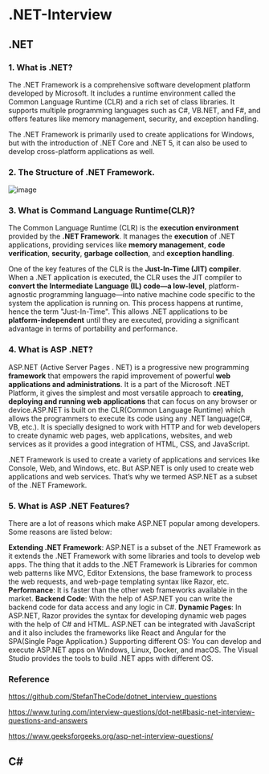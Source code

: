 # .NET-Interview

## .NET
### 1. What is .NET?
   
The .NET Framework is a comprehensive software development platform developed by Microsoft. It includes a runtime environment called the Common Language Runtime (CLR) and a rich set of class libraries. It supports multiple programming languages such as C#, VB.NET, and F#, and offers features like memory management, security, and exception handling.

The .NET Framework is primarily used to create applications for Windows, but with the introduction of .NET Core and .NET 5, it can also be used to develop cross-platform applications as well.

### 2. The Structure of .NET Framework.

![image](https://github.com/user-attachments/assets/7e2c218c-1bb6-4235-ad01-a4bda248505f)


### 3. What is Command Language Runtime(CLR)?

The Common Language Runtime (CLR) is the **execution environment** provided by the **.NET Framework**. It manages the **execution** of .NET applications, providing services like **memory management**, **code verification**, **security**, **garbage collection**, and **exception handling**.

One of the key features of the CLR is the **Just-In-Time (JIT) compiler**. When a .NET application is executed, the CLR uses the JIT compiler to **convert the Intermediate Language (IL) code—a low-level**, platform-agnostic programming language—into native machine code specific to the system the application is running on. This process happens at runtime, hence the term "Just-In-Time". This allows .NET applications to be **platform-independent** until they are executed, providing a significant advantage in terms of portability and performance.

### 4. What is ASP .NET?

ASP.NET (Active Server Pages . NET) is a progressive new programming **framework** that empowers the rapid improvement of powerful **web applications and administrations**. It is a part of the Microsoft .NET Platform, it gives the simplest and most versatile approach to **creating, deploying and running web applications** that can focus on any browser or device.ASP.NET is built on the CLR(Common Language Runtime) which allows the programmers to execute its code using any .NET language(C#, VB, etc.). It is specially designed to work with HTTP and for web developers to create dynamic web pages, web applications, websites, and web services as it provides a good integration of HTML, CSS, and JavaScript.

.NET Framework is used to create a variety of applications and services like Console, Web, and Windows, etc. But ASP.NET is only used to create web applications and web services. That’s why we termed ASP.NET as a subset of the .NET Framework.

### 5. What is ASP .NET Features?
There are a lot of reasons which make ASP.NET popular among developers. Some reasons are listed below:

**Extending .NET Framework**: ASP.NET is a subset of the .NET Framework as it extends the .NET Framework with some libraries and tools to develop web apps. The thing that it adds to the .NET Framework is Libraries for common web patterns like MVC, Editor Extensions, the base framework to process the web requests, and web-page templating syntax like Razor, etc.
**Performance**: It is faster than the other web frameworks available in the market.
**Backend Code**: With the help of ASP.NET you can write the backend code for data access and any logic in C#.
**Dynamic Pages**: In ASP.NET, Razor provides the syntax for developing dynamic web pages with the help of C# and HTML. ASP.NET can be integrated with JavaScript and it also includes the frameworks like React and Angular for the SPA(Single Page Application.)
Supporting different OS: You can develop and execute ASP.NET apps on Windows, Linux, Docker, and macOS. The Visual Studio provides the tools to build .NET apps with different OS.

### Reference
https://github.com/StefanTheCode/dotnet_interview_questions

https://www.turing.com/interview-questions/dot-net#basic-net-interview-questions-and-answers

https://www.geeksforgeeks.org/asp-net-interview-questions/

## C#
